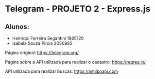 # Telegram - PROJETO 2 - Express.js

## Alunos: 
- Henriqui Ferreira Segantini 1885120
- Isabela Souza Pirola 2050985

Página original: https://telegram.org/

Página sobre a API utilizada para realizar o cadastro: https://reqres.in/

API utilizada para realizar buscas: https://amiiboapi.com
